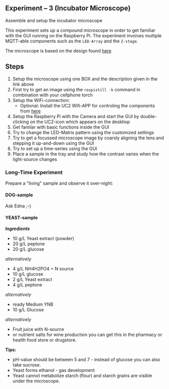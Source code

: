 ## Experiment – 3 (Incubator Microscope)
Assemble and setup the incubator microscope 

This experiment sets up a compound microscope in order to get familiar with the GUI running on the Raspberry Pi. 
The experiment involves multiple MQTT-able components such as the ```LED-Array``` and the ```Z-stage```. 

The microscope is based on the design found [here](https://github.com/bionanoimaging/UC2-GIT/tree/master/CAD/APP_Incubator_Microscope_fluorescence)


## Steps

1. Setup the microscope using one BOX and the description given in the link above 
2. First try to get an image using the ```raspistill -k``` command in combination with your cellphone torch 
3. Setup the WiFi-connection:
	- Optional: Install the UC2 Wifi-APP for controling the components from [here](https://github.com/bionanoimaging/UC2-Software-GIT/tree/master/GUI/Android/UC2-TheBox)
4. Setup the Raspberry Pi with the Camera and start the GUI by double-clicking on the UC2-icon which appears on the desktiop 
5. Get familar with basic functions inside the GUI 
6. Try to change the LED-Matrix pattern using the customized settings
7. Try to get a focussed microscope image by coarsly aligning the lens and stepping it up-and-down using the GUI
8. Try to set up a time-series using the GUI 
9. Place a sample in the tray and study how the contrast varies when the light-source changes


### Long-Time Experiment

Prepare a "living" sample and observe it over-night:

#### DOG-sample

Ask Edna ;-) 


#### YEAST-sample 

***Ingredients*** 
- 10 g/L Yeast extract (powder)
- 20 g/L peptone
- 20 g/L glucose

*alternatively*
- 4 g/L NH4H2PO4 = N source
- 10 g/L glucose
- 2 g/L Yeast extract
- 4 g/L peptone

*alternatively*
- ready Medium YNB
- 10 g/L Glucose

*alternatively*
- Fruit juice with N-source 
- or nutrient salts for wine production you can get this in the pharmacy or health food store or drugstore. 

**Tips:**

- pH-value should be between 5 and 7 - instead of glucose you can also take sucrose.
- Yeast forms ethanol - gas development
- Yeast cannot metabolize starch (flour) and starch grains are visible under the microscope.

